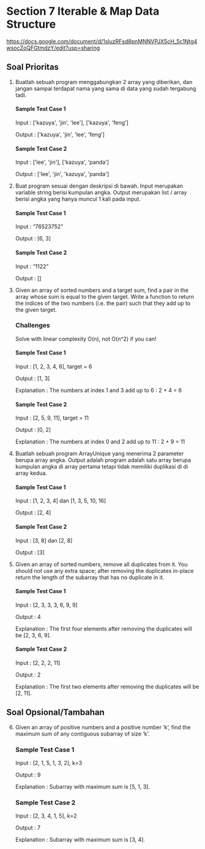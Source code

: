# Section 7 Iterable & Map Data Structure

https://docs.google.com/document/d/1sluzRFsd8pnMNNVPJX5cH_5c1Ntg4wsocZoQFGtmdzY/edit?usp=sharing

## Soal Prioritas
1. Buatlah sebuah program menggabungkan 2 array yang diberikan, dan jangan sampai terdapat nama yang sama di data yang sudah tergabung tadi.
   
   #### Sample Test Case 1
   
   Input	   : ['kazuya', 'jin', 'lee'], ['kazuya', 'feng']
   
   Output	: ['kazuya', 'jin', 'lee', 'feng']
   
   #### Sample Test Case 2
   
   Input	   : ['lee', 'jin'], ['kazuya', 'panda']
   
   Output	: ['lee', 'jin', 'kazuya', 'panda']

2. Buat program sesuai dengan deskripsi di bawah. Input merupakan variable string berisi kumpulan angka. Output merupakan list / array berisi angka yang hanya muncul 1 kali pada input.
   
   #### Sample Test Case 1
   
   Input	   : “76523752”
   
   Output	: [6, 3]
   
   #### Sample Test Case 2
  
   Input	   : “1122”
   
   Output	: []

3. Given an array of sorted numbers and a target sum, find a pair in the array whose sum is equal to the given target. Write a function to return the indices of the two numbers (i.e. the pair) such that they add up to the given target. 
   
   ### Challenges
   
   Solve with linear complexity O(n), not O(n^2) if you can!
   
   #### Sample Test Case 1
   
   Input		   : [1, 2, 3, 4, 6], target = 6
   
   Output		: [1, 3]
   
   Explanation	: The numbers at index 1 and 3 add up to 6 : 2 + 4 = 6

   #### Sample Test Case 2
   
   Input		   : [2, 5, 9, 11], target = 11
   
   Output		: [0, 2]
   
   Explanation	: The numbers at index 0 and 2 add up to 11 : 2 + 9 = 11

4. Buatlah sebuah program ArrayUnique yang menerima 2 parameter berupa array angka. Output adalah program adalah satu array berupa kumpulan angka di array    pertama tetapi tidak memiliki duplikasi di di array kedua.
   
   #### Sample Test Case 1
   
   Input	   : [1, 2, 3, 4] dan [1, 3, 5, 10, 16]
   
   Output	: [2, 4]
   
   #### Sample Test Case 2
   
   Input	   : [3, 8] dan [2, 8]
   
   Output	: [3]

5. Given an array of sorted numbers, remove all duplicates from it. You should not use any extra space; after removing the duplicates in-place return the    length of the subarray that has no duplicate in it.
   
   #### Sample Test Case 1
   
   Input		   : [2, 3, 3, 3, 6, 9, 9]
   
   Output		: 4
   
   Explanation	: The first four elements after removing the duplicates will be [2, 3, 6, 9].

   #### Sample Test Case 2
   
   Input		   : [2, 2, 2, 11]
   
   Output		: 2
   
   Explanation	: The first two elements after removing the duplicates will be [2, 11].

## Soal Opsional/Tambahan
6. Given an array of positive numbers and a positive number ‘k’, find the maximum sum of any contiguous subarray of size ‘k’.
   
   ### Sample Test Case 1
   
   Input		   : [2, 1, 5, 1, 3, 2], k=3
   
   Output		: 9
   
   Explanation	: Subarray with maximum sum is [5, 1, 3].

   ### Sample Test Case 2
   
   Input		   : [2, 3, 4, 1, 5], k=2
   
   Output		: 7
   
   Explanation	: Subarray with maximum sum is [3, 4].
